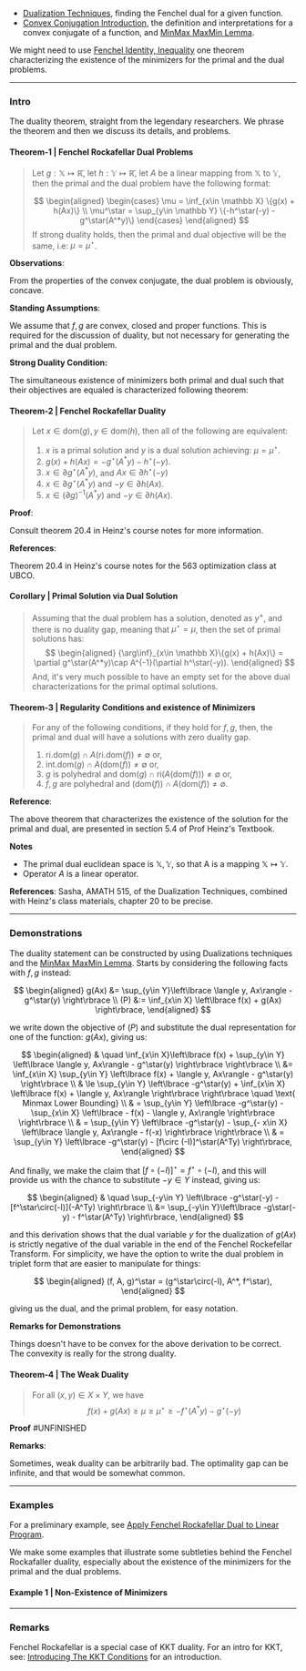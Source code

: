- [Dualization Techniques](Dualization%20Techniques.md), finding the Fenchel dual for a given function. 
- [Convex Conjugation Introduction](Duality/Convex%20Conjugation%20Introduction.md), the definition and interpretations for a convex conjugate of a function, and [MinMax MaxMin Lemma](Duality/MinMax%20MaxMin%20Lemma.md). 

We might need to use [Fenchel Identity, Inequality](Duality/Fenchel%20Identity,%20Inequality.md) one theorem characterizing the existence of the minimizers for the primal and the dual problems. 


---
### **Intro**

The duality theorem, straight from the legendary researchers. 
We phrase the theorem and then we discuss its details, and problems. 


#### **Theorem-1 | Fenchel Rockafellar Dual Problems**
> Let $g: \mathbb X\mapsto \mathbb{\bar{R}}$, let $h: \mathbb{Y}\mapsto \mathbb{\bar R}$, let $A$ be a linear mapping from $\mathbb X$ to $\mathbb Y$, then the primal and the dual problem have the following format: 
> 
> $$
> \begin{aligned}
>     \begin{cases}
>         \mu = \inf_{x\in \mathbb X} \{g(x) + h(Ax)\}
>         \\
>         \mu^\star = \sup_{y\in \mathbb Y} \{-h^\star(-y) - g^\star(A^*y)\}
>     \end{cases}
> \end{aligned}
> $$
> If strong duality holds, then the primal and dual objective will be the same, i.e: $\mu = \mu^\star$. 

**Observations**: 

From the properties of the convex conjugate, the dual problem is obviously, concave. 

**Standing Assumptions**: 

We assume that $f, g$ are convex, closed and proper functions. This is required for the discussion of duality, but not necessary for generating the primal and the dual problem. 


**Strong Duality Condition:**

The simultaneous existence of minimizers both primal and dual such that their objectives are equaled is characterized following theorem: 

#### **Theorem-2 | Fenchel Rockafellar Duality**
> Let $x\in \text{dom}(g), y \in \text{dom}(h)$, then all of the following are equivalent: 
> 1. $x$ is a primal solution and $y$ is a dual solution achieving: $\mu = \mu^\star$. 
> 2. $g(x) + h(Ax) = -g^\star(A^*y) - h^\star(-y)$. 
> 3. $x\in \partial g^\star(A^*y)$, and $Ax\in \partial h^\star(-y)$
> 4. $x\in \partial g^\star(A^*y)$ and $-y \in \partial h(Ax)$. 
> 5. $x\in (\partial g)^{-1}(A^*y)$ and $-y\in \partial h(Ax)$. 

**Proof**: 

Consult theorem 20.4 in Heinz's course notes for more information. 

**References**: 

Theorem 20.4 in Heinz's course notes for the 563 optimization class at UBCO. 

#### **Corollary | Primal Solution via Dual Solution**
> Assuming that the dual problem has a solution, denoted as $y^+$, and there is no duality gap, meaning that $\mu^\star = \mu$, then the set of primal solutions has: 
> $$
> \begin{aligned}
>   {\arg\inf}_{x\in \mathbb X}\{g(x) + h(Ax)\} = \partial g^\star(A^*y)\cap A^{-1}(\partial h^\star(-y)). 
> \end{aligned}
> $$
> And, it's very much possible to have an empty set for the above dual characterizations for the primal optimal solutions.

#### **Theorem-3 | Regularity Conditions and existence of Minimizers**

> For any of the following conditions, if they hold for $f, g$, then, the primal and dual will have a solutions with zero duality gap. 
> 1. $\text{ri.dom}(g)\cap A(\text{ri.dom}(f))\neq \emptyset$ or, 
> 2. $\text{int.dom}(g)\cap A(\text{dom}(f))\neq \emptyset$ or,
> 3. $g$ is polyhedral and $\text{dom}(g)\cap \text{ri}(A(\text{dom}(f)))\neq \emptyset$ or, 
> 4. $f, g$ are polyhedral and $(\text{dom}(f))\cap A(\text{dom}(f))\neq \emptyset$. 

**Reference**: 

The above theorem that characterizes the existence of the solution for the primal and dual, are presented in section 5.4 of Prof Heinz's Textbook. 

**Notes**

* The primal dual euclidean space is $\mathbb X, \mathbb Y$, so that A is a mapping $\mathbb X \mapsto \mathbb Y$. 
* Operator $A$ is a linear operator. 

**References**: Sasha, AMATH 515, of the Dualization Techniques, combined with Heinz's class materials, chapter 20 to be precise. 

---
### **Demonstrations**

The duality statement can be constructed by using Dualizations techniques and the [MinMax MaxMin Lemma](Duality/MinMax%20MaxMin%20Lemma.md). Starts by considering the following facts with $f, g$ instead: 

$$
\begin{aligned}
    g(Ax) &= 
    \sup_{y\in Y}\left\lbrace
       \langle y, Ax\rangle - g^\star(y)
    \right\rbrace
    \\
    (P) &:= 
    \inf_{x\in X}
    \left\lbrace
       f(x) + g(Ax)
    \right\rbrace, 
\end{aligned}
$$

we write down the objective of $(P)$ and substitute the dual representation for one of the function: $g(Ax)$, giving us: 

$$
\begin{aligned}
    & \quad \inf_{x\in X}\left\lbrace
       f(x) + \sup_{y\in Y}
       \left\lbrace
          \langle y, Ax\rangle - g^\star(y)
       \right\rbrace
    \right\rbrace
    \\
    &= 
    \inf_{x\in X}
    \sup_{y\in Y}
    \left\lbrace
        f(x) + \langle y, Ax\rangle - g^\star(y)
    \right\rbrace
    \\
    & \le 
    \sup_{y\in Y}
    \left\lbrace
        -g^\star(y)
        + 
        \inf_{x\in X}
        \left\lbrace
            f(x) + \langle y, Ax\rangle
        \right\rbrace
    \right\rbrace  \quad \text{ Minmax Lower Bounding}
    \\
    & = 
    \sup_{y\in Y}
    \left\lbrace
        -g^\star(y)
        - 
        \sup_{x\in X}
        \left\lbrace
            - f(x) - \langle y, Ax\rangle 
        \right\rbrace
    \right\rbrace
    \\
    & = 
    \sup_{y\in Y}
    \left\lbrace
        -g^\star(y)
        - 
        \sup_{- x\in X}
        \left\lbrace
            \langle y, Ax\rangle - f(-x)
        \right\rbrace
    \right\rbrace
    \\
    & = 
    \sup_{y\in Y}
    \left\lbrace
        -g^\star(y) - 
        [f\circ (-I)]^\star(A^Ty)
    \right\rbrace, 
\end{aligned}
$$

And finally, we make the claim that $[f\circ (-I)]^\star = f^\star \circ(-I)$, and this will provide us with the chance to substitute $-y\in Y$ instead, giving us: 

$$
\begin{aligned}
    & \quad \sup_{-y\in Y} \left\lbrace
        -g^\star(-y) - [f^\star\circ(-I)](-A^Ty)
    \right\rbrace
    \\
    &= 
    \sup_{-y\in Y}\left\lbrace
        -g\star(-y) - f^\star(A^Ty)
    \right\rbrace, 
\end{aligned}
$$

and this derivation shows that the dual variable $y$ for the dualization of $g(Ax)$ is strictly negative of the dual variable in the end of the Fenchel Rockefellar Transform. For simplicity, we have the option to write the dual problem in triplet form that are easier to manipulate for things:  

$$
\begin{aligned}
    (f, A, g)^\star = (g^\star\circ(-I), A^*, f^\star),
\end{aligned}
$$

giving us the dual, and the primal problem, for easy notation. 


**Remarks for Demonstrations**

Things doesn't have to be convex for the above derivation to be correct. The convexity is really for the strong duality. 

#### **Theorem-4 | The Weak Duality**
> For all $(x, y)\in X\times Y$, we have
> $$ 
> f(x) + g(Ax) \ge \mu \ge \mu^\star \ge - f^\star(A^*y) - g^\star(-y) 
> $$

**Proof**
#UNFINISHED

**Remarks**: 

Sometimes, weak duality can be arbitrarily bad. The optimality gap can be infinite, and that would be somewhat common. 


---
### **Examples**

For a preliminary example, see [Apply Fenchel Rockafellar Dual to Linear Program](../../AMATH%20515%20Optimization%20Fundamentals/Apply%20Fenchel%20Rockafellar%20Dual%20to%20Linear%20Program.md). 

We make some examples that illustrate some subtleties behind the Fenchel Rockafaller duality, especially about the existence of the minimizers for the primal and the dual problems. 

#### **Example 1 | Non-Existence of Minimizers**
> 



---
### **Remarks**

Fenchel Rockafellar is a special case of KKT duality. For an intro for KKT, see: [Introducing The KKT Conditions](Introducing%20The%20KKT%20Conditions.md) for an introduction. 